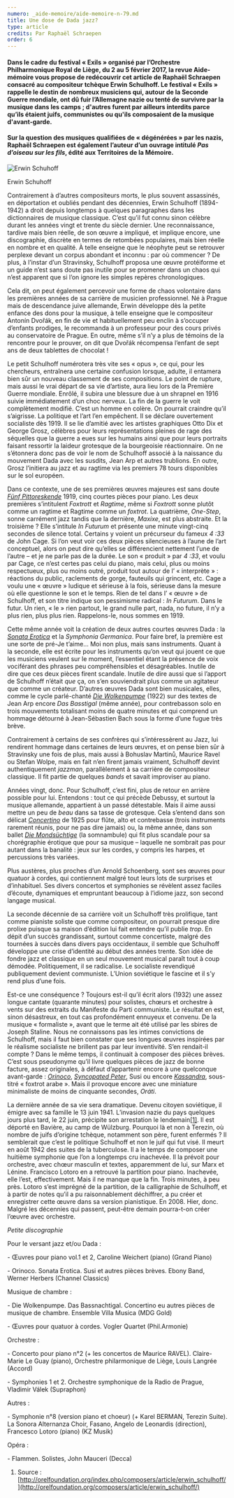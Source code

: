 ```yaml
---
numero: _aide-memoire/aide-memoire-n-79.md
title: Une dose de Dada jazz?
type: article
credits: Par Raphaël Schraepen
order: 6
---
```

#### Dans le cadre du festival « Exils » organisé par l’Orchestre Philharmonique Royal de Liège, du 2 au 5 février 2017, la revue Aide-mémoire vous propose de redécouvrir cet article de Raphaël Schraepen consacré au compositeur tchèque Erwin Schulhoff. Le festival « Exils » rappelle le destin de nombreux musiciens qui, autour de la Seconde Guerre mondiale, ont dû fuir l’Allemagne nazie ou tenté de survivre par la musique dans les camps ; d'autres furent par ailleurs interdits parce qu’ils étaient juifs, communistes ou qu'ils composaient de la musique d'avant-garde.

#### Sur la question des musiques qualifiées de « dégénérées » par les nazis, Raphaël Schraepen est également l’auteur d’un ouvrage intitulé _Pas d’oiseau sur les fils_, édité aux Territoires de la Mémoire.



![Erwin Schuhoff](/assets/uploads/am-79-erwin-schuhoff.jpg)

<span class="img-copyright"> Erwin Schuhoff </span>


Contrairement à d’autres compositeurs morts, le plus souvent assassinés, en déportation et oubliés pendant des décennies, Erwin Schulhoff (1894-1942) a droit depuis longtemps à quelques paragraphes dans les dictionnaires de musique classique. C’est qu’il fut connu sinon célèbre durant les années vingt et trente du siècle dernier. Une reconnaissance, tardive mais bien réelle, de son œuvre a impliqué, et implique encore, une discographie, discrète en termes de retombées populaires, mais bien réelle en nombre et en qualité. À telle enseigne que le néophyte peut se retrouver perplexe devant un corpus abondant et inconnu : par où commencer ? De plus, à l’instar d’un Stravinsky, Schulhoff proposa une œuvre protéiforme et un guide n’est sans doute pas inutile pour se promener dans un chaos qui n’est apparent que si l’on ignore les simples repères chronologiques.



Cela dit, on peut également percevoir une forme de chaos volontaire dans les premières années de sa carrière de musicien professionnel. Né à Prague mais de descendance juive allemande, Erwin développe dès la petite enfance des dons pour la musique, à telle enseigne que le compositeur Antonín Dvořák, en fin de vie et habituellement peu enclin à s’occuper d’enfants prodiges, le recommanda à un professeur pour des cours privés au conservatoire de Prague. En outre, même s’il n’y a plus de témoins de la rencontre pour le prouver, on dit que Dvořák récompensa l’enfant de sept ans de deux tablettes de chocolat !



Le petit Schulhoff numérotera très vite ses « opus », ce qui, pour les chercheurs, entraînera une certaine confusion lorsque, adulte, il entamera bien sûr un nouveau classement de ses compositions. Le point de rupture, mais aussi le vrai départ de sa vie d’artiste, aura lieu lors de la Première Guerre mondiale. Enrôlé, il subira une blessure due à un shrapnel en 1916 suivie immédiatement d’un choc nerveux. La fin de la guerre le voit complètement modifié. C’est un homme en colère. On pourrait craindre qu’il s’aigrisse. La politique et l’art l’en empêchent. Il se déclare ouvertement socialiste dès 1919. Il se lie d’amitié avec les artistes graphiques Otto Dix et George Grosz, célèbres pour leurs représentations pleines de rage des séquelles que la guerre a eues sur les humains ainsi que pour leurs portraits faisant ressortir la laideur grotesque de la bourgeoisie réactionnaire. On ne s’étonnera donc pas de voir le nom de Schulhoff associé à la naissance du mouvement Dada avec les susdits, Jean Arp et autres trublions. En outre, Grosz l’initiera au jazz et au ragtime via les premiers 78 tours disponibles sur le sol européen.



Dans ce contexte, une de ses premières œuvres majeures est sans doute [_Fünf Pittoreskende_](https://www.youtube.com/watch?v=AZVezITW3AY) 1919, cinq courtes pièces pour piano. Les deux premières s’intitulent _Foxtrott_ et _Ragtime_, même si _Foxtrott_ sonne plutôt comme un ragtime et Ragtime comme un _foxtrot_. La quatrième, _One-Step_, sonne carrément jazz tandis que la dernière, _Maxixe_, est plus abstraite. Et la troisième ? Elle s’intitule _In Futurum_ et présente une minute vingt-cinq secondes de silence total. Certains y voient un précurseur du fameux _4 :33_ de John Cage. Si l’on veut voir ces deux pièces silencieuses à l’aune de l’art conceptuel, alors on peut dire qu’elles se différencient nettement l’une de l’autre – et je ne parle pas de la durée. Le son « produit » par _4 :33_, et voulu par Cage, ce n’est certes pas celui du piano, mais celui, plus ou moins respectueux, plus ou moins outré, produit tout autour de l’ « interprète » : réactions du public, raclements de gorge, fauteuils qui grincent, etc. Cage a voulu une « œuvre » ludique et sérieuse à la fois, sérieuse dans la mesure où elle questionne le son et le temps. Rien de tel dans l’ « œuvre » de Schulhoff, et son titre indique son pessimisme radical : _In Futurum_. Dans le futur. Un rien, « le » rien partout, le grand nulle part, nada, no future, il n’y a plus rien, plus plus rien. Rappelons-le, nous sommes en 1919.



Cette même année voit la création de deux autres courtes œuvres Dada : la [_Sonata Erotica_](https://www.youtube.com/watch?v=i6BySOI8SM8) et la _Symphonia Germanica_. Pour faire bref, la première est une sorte de pré-Je t’aime… Moi non plus, mais sans instruments. Quant à la seconde, elle est écrite pour les instruments qu’on veut qui jouent ce que les musiciens veulent sur le moment, l’essentiel étant la présence de voix vociférant des phrases peu compréhensibles et désagréables. Inutile de dire que ces deux pièces firent scandale. Inutile de dire aussi que si l’apport de Schulhoff n’était _que_ ça, on s’en souviendrait plus comme un agitateur que comme un créateur. D’autres œuvres Dada sont bien musicales, elles, comme le cycle parlé-chanté [_Die Wolkenpumpe_](https://www.youtube.com/watch?v=lHaDqBeT3jM) (1922) sur des textes de Jean Arp encore _Das Basstigal_ (même année), pour contrebasson solo en trois mouvements totalisant moins de quatre minutes et qui comprend un hommage détourné à Jean-Sébastien Bach sous la forme d’une fugue très brève.



Contrairement à certains de ses confrères qui s’intéressèrent au Jazz, lui rendirent hommage dans certaines de leurs œuvres, et on pense bien sûr à Stravinsky une fois de plus, mais aussi à Bohuslav Martinů, Maurice Ravel ou Stefan Wolpe, mais en fait n’en firent jamais vraiment, Schulhoff devint authentiquement _jazzman_, parallèlement à sa carrière de compositeur classique. Il fit partie de quelques _bands_ et savait improviser au piano.



Années vingt, donc. Pour Schulhoff, c’est fini, plus de retour en arrière possible pour lui. Entendons : tout ce qui précède Debussy, et surtout la musique allemande, appartient à un passé détestable. Mais il aime aussi mettre un peu de _beau_ dans sa tasse de grotesque. Cela s’entend dans son délicat [_Concertino_](https://www.youtube.com/watch?v=RV0XngjA9KA) de 1925 pour flûte, alto et contrebasse (trois instruments rarement réunis, pour ne pas dire jamais) ou, la même année, dans son ballet [_Die Mondsüchtige_](https://www.youtube.com/watch?v=CK22FGUOTtE) (la somnambule) qui fit plus scandale pour sa chorégraphie érotique que pour sa musique – laquelle ne sombrait pas pour autant dans la banalité : jeux sur les cordes, y compris les harpes, et percussions très variées.



Plus austères, plus proches d’un Arnold Schoenberg, sont ses œuvres pour quatuor à cordes, qui contiennent malgré tout leurs lots de surprises et d’inhabituel. Ses divers concertos et symphonies se révèlent assez faciles d’écoute, dynamiques et empruntant beaucoup à l’idiome jazz, son second langage musical.



La seconde décennie de sa carrière voit un Schulhoff très prolifique, tant comme pianiste soliste que comme compositeur, on pourrait presque dire prolixe puisque sa maison d’édition lui fait entendre qu’il publie _trop_. En dépit d’un succès grandissant, surtout comme concertiste, malgré des tournées à succès dans divers pays occidentaux, il semble que Schulhoff développe une crise d’identité au début des années trente. Son idée de fondre jazz et classique en un seul mouvement musical paraît tout à coup démodée. Politiquement, il se radicalise. Le socialiste revendiqué publiquement devient communiste. L’Union soviétique le fascine et il s’y rend plus d’une fois.



Est-ce une conséquence ? Toujours est-il qu’il écrit alors (1932) une assez longue cantate (quarante minutes) pour solistes, chœurs et orchestre à vents sur des extraits du Manifeste du Parti communiste. Le résultat en est, sinon désastreux, en tout cas profondément ennuyeux et convenu. De la musique « formaliste », avant que le terme ait été utilisé par les sbires de Joseph Staline. Nous ne connaissons pas les intimes convictions de Schulhoff, mais il faut bien constater que ses longues œuvres inspirées par le réalisme socialiste ne brillent pas par leur inventivité. S’en rendait-il compte ? Dans le même temps, il continuait à composer des pièces brèves. C’est sous pseudonyme qu’il livre quelques pièces de jazz de bonne facture, assez originales, à défaut d’appartenir encore à une quelconque avant-garde : [_Orinoco_](https://www.youtube.com/watch?v=H5uPJ5-ri1w), [_Syncopated Peter_](https://www.youtube.com/watch?v=2SoNfYN05BM), Susi ou encore [_Kassandra_](https://www.youtube.com/watch?v=XiqmLTfTEwc), sous-titré « foxtrot arabe ». Mais il provoque encore avec une miniature minimaliste de moins de cinquante secondes, _Oráti_.



La dernière année de sa vie sera dramatique. Devenu citoyen soviétique, il émigre avec sa famille le 13 juin 1941. L’invasion nazie du pays quelques jours plus tard, le 22 juin, précipite son arrestation le lendemain[[1]](#footnote-1). Il est déporté en Bavière, au camp de Wülzburg. Pourquoi là et non à Terezin, où nombre de juifs d’origine tchèque, notamment son père, furent enfermés ? Il semblerait que c’est le politique Schulhoff et non le juif qui fut visé. Il meurt en août 1942 des suites de la tuberculose. Il a le temps de composer une huitième symphonie que l’on a longtemps cru inachevée. Il la prévoit pour orchestre, avec chœur masculin et textes, apparemment de lui, sur Marx et Lénine. Francisco Lotoro en a retrouvé la partition pour piano. Inachevée, elle l’est, effectivement. Mais il ne manque que la fin. Trois minutes, à peu près. Lotoro s’est imprégné de la partition, de la calligraphie de Schulhoff, et à partir de notes qu’il a pu raisonnablement déchiffrer, a pu créer et enregistrer cette œuvre dans sa version pianistique. En 2008. Hier, donc. Malgré les décennies qui passent, peut-être demain pourra-t-on créer l’œuvre avec orchestre.



 



_Petite discographie_

Pour le versant jazz et/ou Dada :

\- Œuvres pour piano vol.1 et 2, Caroline Weichert (piano) (Grand Piano)

\- Orinoco. Sonata Erotica. Susi et autres pièces brèves. Ebony Band, Werner Herbers (Channel Classics)

Musique de chambre :

\- Die Wolkenpumpe. Das Bassnachtigal. Concertino eu autres pièces de musique de chambre. Ensemble Villa Musica (MDG Gold)

\- Œuvres pour quatuor à cordes. Vogler Quartet (Phil.Armonie)

Orchestre :

\- Concerto pour piano n°2 (+ les concertos de Maurice RAVEL). Claire-Marie Le Guay (piano), Orchestre philarmonique de Liège, Louis Langrée (Accord)

\- Symphonies 1 et 2. Orchestre symphonique de la Radio de Prague, Vladimir Válek (Supraphon)

Autres :

\- Symphonie n°8 (version piano et choeur) (+ Karel BERMAN, Terezin Suite). La Sonora Alternanza Choir, Fasano, Angelo de Leonardis (direction), Francesco Lotoro (piano) (KZ Musik)

Opéra :

\- Flammen. Solistes, John Mauceri (Decca)



1. Source : [http://orelfoundation.org/index.php/composers/article/erwin_schulhoff/](http://orelfoundation.org/composers/article/erwin_schulhoff/)
